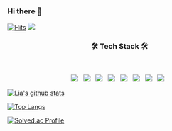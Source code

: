 ### Hi there 👋

<!--
**est22/est22** is a ✨ _special_ ✨ repository because its `README.md` (this file) appears on your GitHub profile.

Here are some ideas to get you started:

- 🔭 I’m currently working on ...
- 🌱 I’m currently learning ...
- 👯 I’m looking to collaborate on ...
- 🤔 I’m looking for help with ...
- 💬 Ask me about ...
- 📫 How to reach me: ...
- 😄 Pronouns: ...
- ⚡ Fun fact: ...
-->

[![Hits](https://hits.seeyoufarm.com/api/count/incr/badge.svg?url=https%3A%2F%2Fgithub.com%2Fest22%2Fhit-counter&count_bg=%236E7BF3&title_bg=%23FD9BC0&icon=&icon_color=%23E7E7E7&title=hits&edge_flat=false)](https://hits.seeyoufarm.com)   <a href="https://www.linkedin.com/in/lia-an-78b620173/" target="_blank" align="right"><img src="https://img.shields.io/badge/LinkedIn-0A66C2?style=flat-square&logo=Linkedin&logoColor=white"/></a>

<h3 align="center"><b>🛠 Tech Stack 🛠</b></h3>
</br>
<p align="center">
<img src="https://img.shields.io/badge/HTML5-E34F26?style=flat-square&logo=HTML5&logoColor=white"/></a> &nbsp
<img src="https://img.shields.io/badge/CSS3-1572B6?style=flat-square&logo=CSS3&logoColor=white"/></a> &nbsp
<img src="https://img.shields.io/badge/JavaScript-F7DF1E?style=flat-square&logo=JavaScript&logoColor=white"/></a> &nbsp
<img src="https://img.shields.io/badge/Node.js-339933?style=flat-square&logo=Node.js&logoColor=white"/></a> &nbsp
<!-- <img src="https://img.shields.io/badge/Android-3DDC84?style=flat-square&logo=Android&logoColor=white"/></a> &nbsp -->
<img src="https://img.shields.io/badge/MongoDB-47A248?style=flat-square&logo=MongoDB&logoColor=white"/></a> &nbsp 
<img src="https://img.shields.io/badge/MySQL-4479A1?style=flat-square&logo=MySQL&logoColor=white"/></a> &nbsp 
<img src="https://img.shields.io/badge/c++-00599C?style=flat-square&logo=c%2B%2B&logoColor=white"/></a> &nbsp 
<img src="https://img.shields.io/badge/Amazon AWS-232F3E?style=flat-square&logo=Amazon%20AWS&logoColor=white"/></a> &nbsp 



[![Lia's github stats](https://github-readme-stats.vercel.app/api?username=est22)](https://github.com/anuraghazra/github-readme-stats)

[![Top Langs](https://github-readme-stats.vercel.app/api/top-langs/?username=est22&layout=compact)](https://github.com/est22/github-readme-stats)
  
[![Solved.ac Profile](http://mazassumnida.wtf/api/v2/generate_badge?boj=pfuit)](https://solved.ac/pfuit/)


</p>
